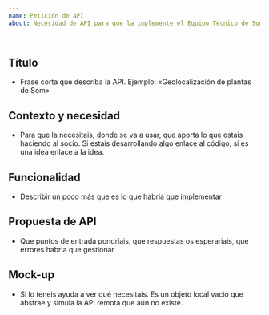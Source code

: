 ```yaml
---
name: Petición de API
about: Necesidad de API para que la implemente el Equipo Técnico de Som

---
```


## Título
* Frase corta que describa la API. Ejemplo: «Geolocalización de plantas de Som»

## Contexto y necesidad
* Para que la necesitais, donde se va a usar, que aporta lo que estais haciendo al socio. Si estais desarrollando algo enlace al código, si es una idea enlace a la idea.

## Funcionalidad
* Describir un poco más que es lo que habria que implementar

## Propuesta de API
* Que puntos de entrada pondríais, que respuestas os esperariais, que errores habria que gestionar

## Mock-up
* Si lo teneis ayuda a ver qué necesitais. Es un objeto local vació que abstrae y simula la API remota que aún no existe.
